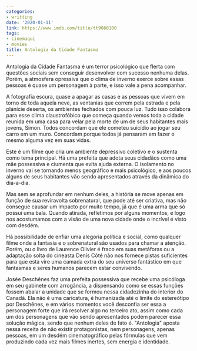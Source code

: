 ```yaml
---
categories:
- writting
date: '2020-01-11'
link: https://www.imdb.com/title/tt9068100
tags:
- cinemaqui
- movies
title: Antologia da Cidade Fantasma
---
```


Antologia da Cidade Fantasma é um terror psicológico que flerta com questões sociais sem conseguir desenvolver com sucesso nenhuma delas. Porém, a atmosfera opressiva que o clima de inverno exerce sobre essas pessoas é quase um personagem à parte, e isso vale a pena acompanhar.

A fotografia escura, quase a apagar as casas e as pessoas que vivem em torno de toda aquela neve, as ventanias que correm pela estrada e pela planície deserta, os ambientes fechados com pouca luz. Tudo isso colabora para esse clima claustrofóbico que começa quando vemos toda a cidade reunida em uma casa para velar pela morte de um de seus habitantes mais jovens, Simon. Todos concordam que ele cometeu suicídio ao jogar seu carro em um muro. Concordam porque todos já pensaram em fazer o mesmo alguma vez em suas vidas.

Este é um filme que cria um ambiente depressivo coletivo e o sustenta como tema principal. Há uma prefeita que adota seus cidadãos como uma mãe possessiva e ciumenta que evita ajuda externa. O isolamento no inverno vai se tornando menos geográfico e mais psicológico, e aos poucos alguns de seus habitantes vão sendo apresentados através da dinâmica do dia-a-dia.

Mas sem se aprofundar em nenhum deles, a história se move apenas em função de sua reviravolta sobrenatural, que pode até ser criativa, mas não consegue causar um impacto por muito tempo, já que é uma arma que só possui uma bala. Quando atirada, refletimos por alguns momentos, e logo nos acostumamos com a visão de uma nova cidade onde o incrível é visto com desdém.

Há possibilidade de enfiar uma alegoria política e social, como qualquer filme onde a fantasia e o sobrenatural são usados para chamar a atenção. Porém, ou o livro de Laurence Olivier é fraco em suas metáforas ou a adaptação solta do cineasta Denis Côté não nos fornece pistas suficientes para que esta vire uma camada extra do seu universo fantástico em que fantasmas e seres humanos parecem estar convivendo.

Josée Deschênes faz uma prefeita possessiva que recebe uma psicóloga em seu gabinete com arrogância, a dispensando como se essas funções fossem abalar a unidade que se formou nessa cidadezinha do interior do Canadá. Ela não é uma caricatura, é humanizada até o limite do estereótipo por Deschênes, e em vários momentos você desconfia ser essa a personagem forte que irá resolver algo no terceiro ato, assim como cada um dos personagens que vão sendo apresentados podem parecer essa solução mágica, sendo que nenhum deles de fato é. "Antologia" aposta nessa receita de não existir protagonistas, nem personagens, apenas pessoas, em um desdém cinematográfico pelas fórmulas que vem produzindo cada vez mais filmes inertes, sem energia e identidade.

